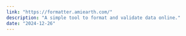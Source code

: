 ```yaml
---
link: "https://formatter.amiearth.com/"
description: "A simple tool to format and validate data online."
date: "2024-12-26"
---
```


